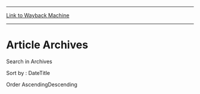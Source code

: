 
---
[Link to Wayback Machine](https://web.archive.org/web/20140830042322/http://magic.wizards.com/en/articles/archive/making-magic/mtgcom/daily/mr43)

[_metadata_:generator]:- "Drupal 7 (http://drupal.org)"
[_metadata_:source]:- "div-main"
[_metadata_:title]:- "Article Archives"
[_metadata_:wayback_capture_timestamp]:- "2014-08-30 04:23:22"
[_metadata_:wayback_raw_url]:- "https://web.archive.org/web/20140830042322id_/http://magic.wizards.com/en/articles/archive/making-magic/mtgcom/daily/mr43"
[_metadata_:wayback_url]:- "http://magic.wizards.com/en/articles/archive/making-magic/mtgcom/daily/mr43"
---





Article Archives
================


 











 Search in Archives 








Sort by : 
DateTitle




Order 
AscendingDescending



 

 


 
 

  







